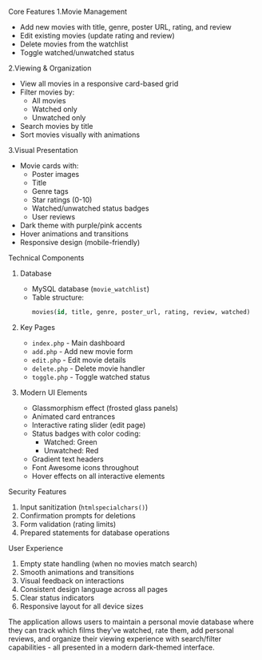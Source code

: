 
 Core Features
1.Movie Management
   - Add new movies with title, genre, poster URL, rating, and review
   - Edit existing movies (update rating and review)
   - Delete movies from the watchlist
   - Toggle watched/unwatched status

2.Viewing & Organization
   - View all movies in a responsive card-based grid
   - Filter movies by:
     - All movies
     - Watched only
     - Unwatched only
   - Search movies by title
   - Sort movies visually with animations

3.Visual Presentation
   - Movie cards with:
     - Poster images
     - Title
     - Genre tags
     - Star ratings (0-10)
     - Watched/unwatched status badges
     - User reviews
   - Dark theme with purple/pink accents
   - Hover animations and transitions
   - Responsive design (mobile-friendly)

Technical Components
1. Database
   - MySQL database (`movie_watchlist`)
   - Table structure: 
     ```sql
     movies(id, title, genre, poster_url, rating, review, watched)
     ```

2. Key Pages
   - `index.php` - Main dashboard
   - `add.php` - Add new movie form
   - `edit.php` - Edit movie details
   - `delete.php` - Delete movie handler
   - `toggle.php` - Toggle watched status

3. Modern UI Elements
   - Glassmorphism effect (frosted glass panels)
   - Animated card entrances
   - Interactive rating slider (edit page)
   - Status badges with color coding:
     - Watched: Green  
     - Unwatched: Red 
   - Gradient text headers
   - Font Awesome icons throughout
   - Hover effects on all interactive elements

 Security Features
1. Input sanitization (`htmlspecialchars()`)
2. Confirmation prompts for deletions
3. Form validation (rating limits)
4. Prepared statements for database operations

 User Experience
1. Empty state handling (when no movies match search)
2. Smooth animations and transitions
3. Visual feedback on interactions
4. Consistent design language across all pages
5. Clear status indicators
6. Responsive layout for all device sizes

The application allows users to maintain a personal movie database where they can track which films they've watched, rate them, add personal reviews, and organize their viewing experience with search/filter capabilities - all presented in a modern dark-themed interface.